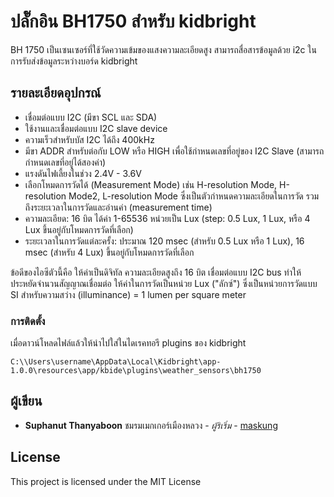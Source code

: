 # ปลั๊กอิน BH1750 สำหรับ kidbright

BH 1750 เป็นเซนเซอร์ที่ใช้วัดความเข้มของแสงความละเอียดสูง สามารถสื่อสารข้อมูลด้วย i2c ในการรับส่งข้อมูลระหว่างบอร์ด kidbright

## รายละเอียดอุปกรณ์

* เชื่อมต่อแบบ I2C (มีขา SCL และ SDA)
* ใช้งานและเชื่อมต่อแบบ I2C slave device
* ความเร็วสำหรับบัส I2C ได้ถึง 400kHz
* มีขา ADDR สำหรับต่อกับ LOW หรือ HIGH เพื่อใช้กำหนดเลขที่อยู่ของ I2C Slave (สามารถกำหนดเลขที่อยู่ได้สองค่า)
* แรงดันไฟเลี้ยงในช่วง 2.4V - 3.6V
* เลือกโหมดการวัดได้ (Measurement Mode) เช่น H-resolution Mode, H-resolution Mode2, L-resolution Mode ซึ่งเป็นตัวกำหนดความละเอียดในการวัด รวมถึงระยะเวลาในการวัดและอ่านค่า (measurement time)
* ความละเอียด: 16 บิต ได้ค่า 1-65536 หน่วยเป็น Lux (step: 0.5 Lux, 1 Lux, หรือ 4 Lux ขึ้นอยู่กับโหมดการวัดที่เลือก)
* ระยะเวลาในการวัดแต่ละครั้ง: ประมาณ 120 msec (สำหรับ 0.5 Lux หรือ 1 Lux), 16 msec (สำหรับ 4 Lux) ขึ้นอยู่กับโหมดการวัดที่เลือก

ข้อดีของไอซีตัวนี้คือ ให้ค่าเป็นดิจิทัล ความละเอียดสูงถึง 16 บิต เชื่อมต่อแบบ I2C bus ทำให้ประหยัดจำนวนสัญญาณเชื่อมต่อ ให้ค่าในการวัดเป็นหน่วย Lux ("ลักซ์") ซึ่งเป็นหน่วยการวัดแบบ SI สำหรับความสว่าง (illuminance) = 1 lumen per square meter

### การติดตั้ง

เมื่อดาวน์โหลดไฟล์แล้วให้นำไปใส่ในไดเรคทอรี plugins ของ kidbright
```
C:\\Users\username\AppData\Local\Kidbright\app-1.0.0\resources\app/kbide\plugins\weather_sensors\bh1750
```
## ผู้เขียน

* **Suphanut Thanyaboon** ชมรมเมกเกอร์เมืองหลวง  - *ผู้ริเริ่ม* - [maskung](https://github.com/maskung)

## License

This project is licensed under the MIT License

